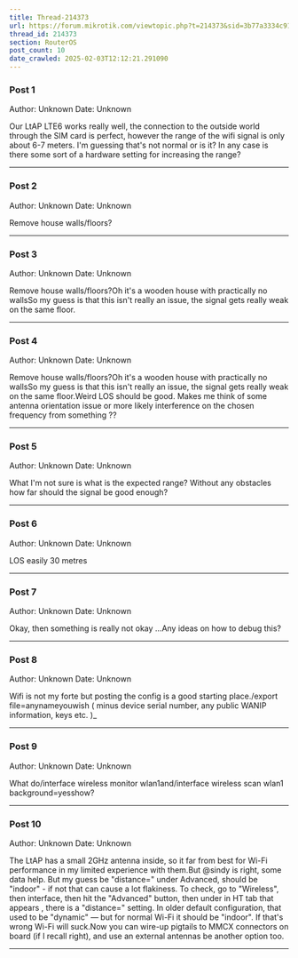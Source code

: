```yaml
---
title: Thread-214373
url: https://forum.mikrotik.com/viewtopic.php?t=214373&sid=3b77a3334c914448dbbc02bfdff4c3aa
thread_id: 214373
section: RouterOS
post_count: 10
date_crawled: 2025-02-03T12:12:21.291090
---
```


### Post 1
Author: Unknown
Date: Unknown

Our LtAP LTE6 works really well, the connection to the outside world through the SIM card is perfect, however the range of the wifi signal is only about 6-7 meters. I'm guessing that's not normal or is it? In any case is there some sort of a hardware setting for increasing the range?

---
### Post 2
Author: Unknown
Date: Unknown

Remove house walls/floors?

---
### Post 3
Author: Unknown
Date: Unknown

Remove house walls/floors?Oh it's a wooden house with practically no wallsSo my guess is that this isn't really an issue, the signal gets really weak on the same floor.

---
### Post 4
Author: Unknown
Date: Unknown

Remove house walls/floors?Oh it's a wooden house with practically no wallsSo my guess is that this isn't really an issue, the signal gets really weak on the same floor.Weird LOS should be good.  Makes me think of some antenna orientation issue or more likely interference on the chosen frequency from something ??

---
### Post 5
Author: Unknown
Date: Unknown

What I'm not sure is what is the expected range? Without any obstacles how far should the signal be good enough?

---
### Post 6
Author: Unknown
Date: Unknown

LOS  easily 30 metres

---
### Post 7
Author: Unknown
Date: Unknown

Okay, then something is really not okay ...Any ideas on how to debug this?

---
### Post 8
Author: Unknown
Date: Unknown

Wifi is not my forte but posting the config is  a good starting place./export file=anynameyouwish ( minus device serial number, any public WANIP information, keys etc. )_

---
### Post 9
Author: Unknown
Date: Unknown

What do/interface wireless monitor wlan1and/interface wireless scan wlan1 background=yesshow?

---
### Post 10
Author: Unknown
Date: Unknown

The LtAP has a small 2GHz antenna inside, so it far from best for Wi-Fi performance in my limited experience with them.But @sindy is right, some data help.   But my guess be "distance=" under Advanced, should be "indoor" - if not that can cause a lot flakiness. To check, go to "Wireless", then interface, then hit the "Advanced" button, then under in HT tab that appears , there is a "distance=" setting.  In older default configuration, that used to be "dynamic" — but for normal Wi-Fi it should be "indoor".  If that's wrong Wi-Fi will suck.Now you can wire-up pigtails to MMCX connectors on board (if I recall right), and use an external antennas be another option too.

---
